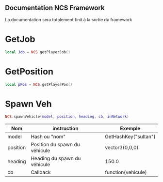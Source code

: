 
## Documentation NCS Framework

La documentation sera totalement finit à la sortie du framework

# GetJob

```lua
local Job = NCS.getPlayerJob()
```

# GetPosition

```lua
local pPos = NCS.getPlayerPos()
```
# Spawn Veh
```lua
NCS.spawnVehicle(model, position, heading, cb, inNetwork)
```
| Nom      | instruction                   | Exemple              |
|----------|-------------------------------|----------------------|
| model    | Hash ou "nom"                 | GetHashKey("sultan") |
| position | Position du spawn du véhicule | vector3(0,0,0)       |
| heading  | Heading du spawn du véhicule  | 150.0                |
| cb       | Callback                      | function(vehicule)   |
